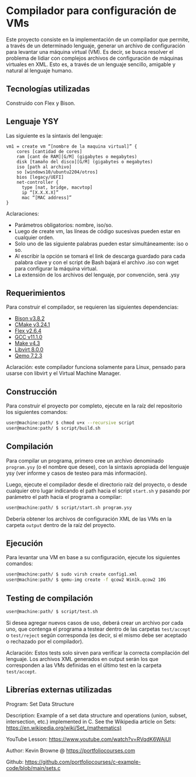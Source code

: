 
# Compilador para configuración de VMs

Este proyecto consiste en la implementación de un compilador que permite, a través de un determinado lenguaje, generar un archivo de configuración para levantar una máquina virtual (VM). Es decir, se busca resolver el problema de lidiar con complejos archivos de configuración de máquinas virtuales en XML. Esto es, a través de un lenguaje sencillo, amigable y natural al lenguaje humano.

## Tecnologías utilizadas

Construido con Flex y Bison.

## Lenguaje YSY

Las siguiente es la sintaxis del lenguaje: 

```
vm1 = create vm “[nombre de la maquina virtual]” {
    cores [cantidad de cores]
    ram [cant de RAM][G/M] (gigabytes o megabytes)
    disk [tamaño del disco][G/M] (gigabytes o megabytes)
    iso [path al archivo] 
    so [windows10/ubuntu2204/otros]
    bios [legacy/UEFI]
    net-controller {
      type [nat, bridge, macvtop]
      ip “[X.X.X.X]”
      mac “[MAC address]”
}
```

Aclaraciones: 

* Parámetros obligatorios: nombre, iso/so.
* Luego de create vm, las líneas de código sucesivas pueden estar en cualquier orden.
* Solo uno de las siguiente palabras pueden estar simultáneamente: iso o so.
* Al escribir la opción se tomará el link de descarga guardado para cada palabra clave y con el script de Bash bajará el archivo .iso con wget para configurar la máquina virtual.
* La extensión de los archivos del lenguaje, por convención, será .ysy



## Requerimientos

Para construir el compilador, se requieren las siguientes dependencias:

* [Bison v3.8.2](https://www.gnu.org/software/bison/)
* [CMake v3.24.1](https://cmake.org/)
* [Flex v2.6.4](https://github.com/westes/flex)
* [GCC v11.1.0](https://gcc.gnu.org/)
* [Make v4.3](https://www.gnu.org/software/make/)
* [Libvirt 8.0.0](https://libvirt.org/)
* [Qemo 7.2.3](https://www.qemu.org/)

Aclaración: este compilador funciona solamente para Linux, pensado para usarse con libvirt y el Virtual Machine Manager.

## Construcción

Para construir el proyecto por completo, ejecute en la raíz del repositorio los siguientes comandos:

```bash
user@machine:path/ $ chmod u+x --recursive script
user@machine:path/ $ script/build.sh
```

## Compilación

Para compilar un programa, primero cree un archivo denominado `program.ysy` (o el nombre que desee), con la sintaxis apropiada del lenguaje ysy (ver informe y casos de testeo para más información).

Luego, ejecute el compilador desde el directorio raíz del proyecto, o desde cualquier otro lugar indicando el path hacia el script `start.sh` y pasando por parámetro el path hacia el programa a compilar:

```bash
user@machine:path/ $ script/start.sh program.ysy
```

Debería obtener los archivos de configuración XML de las VMs en la carpeta `output` dentro de la raíz del proyecto.

## Ejecución

Para levantar una VM en base a su configuración, ejecute los siguientes comandos:

```bash
user@machine:path/ $ sudo virsh create config1.xml
user@machine:path/ $ qemu-img create -f qcow2 Win1k.qcow2 10G
```

## Testing de compilación

```bash
user@machine:path/ $ script/test.sh
```

Si desea agregar nuevos casos de uso, deberá crear un archivo por cada uno, que contenga el programa a testear dentro de las carpetas `test/accept` o `test/reject` según corresponda (es decir, si el mismo debe ser aceptado o rechazado por el compilador).

Aclaración: Estos tests solo sirven para verificar la correcta compilación del lenguaje. Los archivos XML generados en output serán los que corresponden a las VMs definidas en el último test en la carpeta `test/accept`.

## Librerías externas utilizadas

 Program: Set Data Structure
 
 Description: Example of a set data structure and operations (union, subset,
 intersection, etc.) implemented in C.  See the Wikipedia article on Sets:
 https://en.wikipedia.org/wiki/Set_(mathematics)

 YouTube Lesson: https://www.youtube.com/watch?v=RVqdK6WAjUI

 Author: Kevin Browne @ https://portfoliocourses.com

 Github: https://github.com/portfoliocourses/c-example-code/blob/main/sets.c
